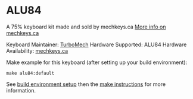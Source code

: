 ALU84
===

A 75% keyboard kit made and sold by mechkeys.ca [More info on mechkeys.ca](https://mechkeys.ca)

Keyboard Maintainer: [TurboMech](https://github.com/TurboMech)
Hardware Supported: ALU84
Hardware Availability: [mechkeys.ca](https://mechkeys.ca)

Make example for this keyboard (after setting up your build environment):

    make alu84:default

See [build environment setup](https://docs.qmk.fm/build_environment_setup.html) then the [make instructions](https://docs.qmk.fm/make_instructions.html) for more information.
